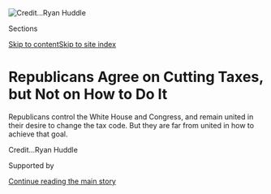 <div id="app">

<div>

<div>

<div>

</div>

<div data-aria-hidden="false">

<div id="site-content" data-role="main">

<div>

<div class="css-1aor85t" style="opacity:0.000000001;z-index:-1;visibility:hidden">

<div class="css-1hqnpie">

<div class="css-epjblv">

<span class="css-17xtcya">[Your
Taxes](/pages/business/yourtaxes/index.html)</span><span class="css-x15j1o">|</span><span class="css-fwqvlz">Republicans
Agree on Cutting Taxes, but Not on How to Do
It</span>

</div>

<div class="css-k008qs">

<div class="css-1iwv8en">

<span class="css-18z7m18"></span>

<div>

</div>

</div>

<span class="css-1n6z4y">https://nyti.ms/2lmY3Ap</span>

<div class="css-1705lsu">

<div class="css-4xjgmj">

<div class="css-4skfbu" data-role="toolbar" data-aria-label="Social Media Share buttons, Save button, and Comments Panel with current comment count" data-testid="share-tools">

  - 
  - 
  - 
  - 
    
    <div class="css-6n7j50">
    
    </div>

  - 

</div>

</div>

</div>

</div>

</div>

</div>

<div class="css-11qgg8s">

</div>

<div id="fullBleedHeaderContent">

<div class="css-n4ws9g">

![<span class="css-cnj6d5 e1z0qqy90" itemprop="copyrightHolder"><span class="css-1ly73wi e1tej78p0">Credit...</span><span><span>Ryan
Huddle</span></span></span>](https://static01.nyt.com/images/2017/02/19/business/19OVERHAUL/19OVERHAUL-articleLarge.png?quality=75&auto=webp&disable=upscale)

</div>

<div class="css-a3jxye">

<div class="css-6cn7ki">

<div class="NYTAppHideMasthead css-1bcu9v6 e1suatyy0">

<div class="section css-1o1qe8k e1suatyy2">

<div class="css-cu5p7t er09x8g0">

<div class="css-6n7j50">

</div>

<span class="css-1dv1kvn">Sections</span>

[Skip to content](#site-content)[Skip to site index](#site-index)

</div>

<div class="css-10698na e1huz5gh0">

</div>

</div>

</div>

<div class="css-1sojcmr ehdk2mb0">

# Republicans Agree on Cutting Taxes, but Not on How to Do It

</div>

Republicans control the White House and Congress, and remain united in
their desire to change the tax code. But they are far from united in how
to achieve that
goal.

</div>

</div>

<div class="css-nwzfg5 e1gnum310">

<span class="css-1f9pvn2 yourtaxes"></span><span class="css-cnj6d5 e1z0qqy90" itemprop="copyrightHolder"><span class="css-1ly73wi e1tej78p0">Credit...</span><span><span>Ryan
Huddle</span></span></span>

</div>

<div id="sponsor-wrapper" class="css-1hyfx7x">

<div id="sponsor-slug" class="css-19vbshk">

Supported by

</div>

[Continue reading the main
story](#after-sponsor)

<div id="sponsor" class="ad sponsor-wrapper" style="text-align:center;height:100%;display:block">

</div>

<div id="after-sponsor">

</div>

</div>

<div class="css-1wx1auc e1gnum311">

<div class="css-18e8msd">

<div class="css-vp77d3 epjyd6m0">

<div class="css-1baulvz">

By [<span class="css-1baulvz last-byline" itemprop="name">Patricia
Cohen</span>](http://www.nytimes.com/by/patricia-cohen)

</div>

</div>

  - Feb. 16,
    2017

  - 
    
    <div class="css-4xjgmj">
    
    <div class="css-d8bdto" data-role="toolbar" data-aria-label="Social Media Share buttons, Save button, and Comments Panel with current comment count" data-testid="share-tools">
    
      - 
      - 
      - 
      - 
        
        <div class="css-6n7j50">
        
        </div>
    
      - 
    
    </div>
    
    </div>

</div>

</div>

</div>

<div class="section meteredContent css-1r7ky0e" name="articleBody" itemprop="articleBody">

<div class="css-1fanzo5 StoryBodyCompanionColumn">

<div class="css-53u6y8">

For anyone who thinks that Republican control of the presidency, the
Senate and the House of Representatives means that an overhaul of the
tax code will zip through at bobsled speed, there is an important phrase
to remember:

[“Blah, blah, blah,
blah.”](https://www.nytimes.com/2014/02/27/us/politics/sweeping-tax-overhaul-plan-would-bring-big-changes.html?_r=0)

That was the reaction of the Republican speaker of the House, John A.
Boehner of Ohio, in 2014 to a sweeping overhaul of the federal tax code
proposed by the chairman of the Ways and Means Committee — and a member
of his own party.

Republicans remain united in their desire to cut taxes, simplify the
system and recover some of the [$2 trillion in untaxed profits that
American companies have stashed
overseas,](https://www.nytimes.com/2016/11/06/your-money/strategies-corporate-cash-repatriation-bipartisan-consensuss.html)
out of the reach of the Internal Revenue Service. And the possibility of
a once-in-a-generation makeover of the rules governing both business and
personal taxes provides powerful motivation. Still, despite their grip
on power, they are far from united in how to accomplish those goals.

“Just because there’s an ‘R’ in the White House, an ‘R’ in the House and
an ‘R’ in the Senate doesn’t mean they’re from the same alphabet,” said
Douglas Duncan, the chief economist at Fannie Mae.

This time around, the speaker, Paul D. Ryan of Wisconsin, and the Ways
and Means chairman, Kevin Brady of Texas, have both taken ownership of
[a House
blueprint](https://abetterway.speaker.gov/_assets/pdf/ABetterWay-Tax-PolicyPaper.pdf)for
transforming the tax code, currently a masterpiece of complexity,
inefficiencies and inequities.

</div>

</div>

<div class="css-1fanzo5 StoryBodyCompanionColumn">

<div class="css-53u6y8">

But several Republicans have misgivings about specific provisions, not
to mention the cost. As for the White House, the most predictable
response is unpredictability.

The president said his administration would release a [“phenomenal” tax
plan](https://www.nytimes.com/video/business/dealbook/100000004922130/trump-on-phenomenal-tax-plan.html)
in a couple of weeks. Mr. Brady has indicated that he wants to introduce
comprehensive legislation by March and pass a bill before the August
recess — perhaps suggesting the existence of an alternate congressional
universe with no gridlock.

Yet the controversy that has already exploded over how to tax imports
and exports — [the border adjustment
tax](https://www.nytimes.com/reuters/2017/02/03/us/politics/03reuters-usa-tax-border.html),
for short — offers a taste of how difficult getting to “yes” will be on
any comprehensive bill.

As it turns out, Republicans at 1600 Pennsylvania Avenue and in the
House are not that far apart when it comes to the individual side of the
tax code. They agree on the goal of lowering income tax rates for
everybody. The House blueprint reduces the number of brackets to three
from seven and drops the top rate on the highest incomes to 33 percent
from 39.6 percent. The middle range rate would be 25 percent and the
lower rate, 12 percent.

Taxes on capital gains (which tend to affect higher-income households
the most) would be slashed, and the alternative minimum tax, devised to
limit the use of loopholes, would be eliminated. The estate tax, which
affects the top 0.2 percent sliver of households, would disappear, as
would most itemized deductions, including one that allows the deduction
of state and local taxes — dear to anyone who lives where there is a
state or city income tax.

</div>

</div>

<div class="css-1fanzo5 StoryBodyCompanionColumn">

<div class="css-53u6y8">

But bigger standard deductions would take away much of the sting,
reducing the incentives for most taxpayers to itemize at all. (Instead
of 30 percent, just 5 percent would still find it worth their while.)
During his campaign, President Trump talked about capping deductions for
mortgage interest and charitable donations, but the House plan promises
to retain them (with vague references to making them more efficient).
Given how popular these two costly deductions are, however, there is not
much appetite in Congress for going after them.

Other proposals, like tax credits for children, have also been widely
embraced.

What could trip up the reform of personal taxes is the promise by the
Treasury secretary, Steven T. Mnuchin, of [“no absolute tax cut for the
upper
class.”](https://www.nytimes.com/2017/02/09/business/economy/mnuchin-rule-tax-cut.html)
Republicans have repeatedly characterized their plan as a big cut for
the middle class, but independent analyses have concluded that the
wealthy are clearly the biggest winners.

“Three-quarters of the tax cuts would benefit the top 1 percent of
taxpayers,” the nonpartisan Tax Policy Center said of the House plan.
The highest-income households — the top 0.1 percent — would get “an
average tax cut of about $1.3 million, 16.9 percent of after-tax
income.” By contrast, those in the middle fifth of incomes would get a
0.5 percent tax cut, worth about $260.

Such problems are trifles when compared with divisions caused by
proposed alterations to corporate and business taxes.

On Friday, Senator Mitch McConnell, the majority leader and a Republican
from Kentucky, announced that Congress would move ahead on health care
and tax reform without the Democrats.

That is not a surprising decision these days, when “bipartisanship” has
turned into a punch line and party-line voting has become the rule
rather than the exception. Still, this strategy has risks .

</div>

</div>

<div class="css-1fanzo5 StoryBodyCompanionColumn">

<div class="css-53u6y8">

Laws that lack a single vote from the opposition party are by nature
more controversial, unstable and vulnerable to political attack: The
Affordable Care Act was passed that way. And when the budget is
involved, bills passed with slim majorities can be subject to time
limits. (When you hear Washington insiders talking about “budget
reconciliation,” that’s part of what they are referring to.)

</div>

</div>

<div class="css-79elbk" data-testid="photoviewer-wrapper">

<div class="css-z3e15g" data-testid="photoviewer-wrapper-hidden">

</div>

<div class="css-1a48zt4 ehw59r15" data-testid="photoviewer-children">

![<span class="css-16f3y1r e13ogyst0" data-aria-hidden="true">House
Speaker Paul D. Ryan, left, and Representative Kevin Brady, the Ways and
Means chairman, have been central in the push for a tax
overhaul.</span><span class="css-cnj6d5 e1z0qqy90" itemprop="copyrightHolder"><span class="css-1ly73wi e1tej78p0">Credit...</span><span>Gabriella
Demczuk for The New York
Times</span></span>](https://static01.nyt.com/images/2017/02/19/business/19OVERHAUL2/19OVERHAUL2-articleLarge.jpg?quality=75&auto=webp&disable=upscale)

</div>

</div>

<div class="css-1fanzo5 StoryBodyCompanionColumn">

<div class="css-53u6y8">

Although Republicans unilaterally pushed through personal tax cuts when
they controlled Congress in the past, the majority’s fast-track weapon
has never been used with comprehensive tax reform. Tax provisions can
dictate many businesses’ long-term planning and investment decisions,
and no one wants to restructure his or her operation only to find that
the rule book will be thrown away in a decade.

Senator Orrin G. Hatch of Utah, chairman of the Finance Committee and
now[the longest-serving Republican in the chamber’s
history](http://www.cnn.com/2017/02/09/politics/orrin-hatch-senate-honor/),
is also keenly attuned to the Senate’s traditions of decorum and the
veneer of statesmanship.

Earlier this month, he[told the U.S. Chamber of
Commerce,](https://www.finance.senate.gov/chairmans-news/hatch-unveils-finance-committee-agenda-for-115th-congress-)
“My preference would be to find a bipartisan path forward.” He added,
“Historically speaking, that’s what’s worked best.”

The last major [revamping of the tax code,
in 1986,](http://www.nytimes.com/2012/11/23/business/a-starting-point-for-tax-reform-what-reagan-did.html)
was led by a Republican president (Ronald Reagan), a Democratic speaker
(Tip O’Neill of Massachusetts) and a Democratic senator (Bill Bradley of
New Jersey). Now, the question is whether Republicans can do it on their
own. Republicans, after all, have just a two-vote margin in the Senate.
And some of the most bitter tax face-offs do not necessarily fall along
partisan or ideological lines.

Ideas intended to discourage companies from going abroad to hire cheaper
foreign workers instead of Americans have split[importers and
exporters](http://fortune.com/2017/02/01/walmart-target-border-tax-trump/).
The border adjustment tax — a complex arrangement that would have the
effect of adding a 20 percent tax to any imports sold in the United
States and nothing on exports — has [drawn support
from](http://www.americanmadecoalition.org/?utm_source=google&utm_campaign=border%20tax&utm_medium=search)
agriculture, manufacturing and technology businesses like General
Electric, Boeing, Dow Chemical and Oracle. The companies are exporters
and argue that the move would “support American jobs and American-made
products.”

Sectors that rely heavily on imports — retailers, foreign carmakers and
oil interests led by the billionaires Charles G. and David H. Koch —
have [declared war on the
idea](https://www.keepamericaaffordable.com/content.aspx?page=About),
saying it would hurt consumers by raising prices.

</div>

</div>

<div class="css-1fanzo5 StoryBodyCompanionColumn">

<div class="css-53u6y8">

[“Mucho
sad,”](http://www.forbes.com/forbes/welcome/?toURL=http://www.forbes.com/sites/kellyphillipserb/2017/01/27/lindsey-graham-tweets-concern-over-trumps-mucho-sad-border-tax-proposal/&refURL=https://www.google.com/&referrer=https://www.google.com/)
Senator Lindsey Graham, Republican of South Carolina, warned on Twitter,
writing that an import tax was “a big-time bad idea” because it would
raise the cost of Mexican products.

Other proposals — like ending the business deduction for interest
payments and allowing immediate
[depreciation](https://www.irs.gov/businesses/small-businesses-self-employed/a-brief-overview-of-depreciation)
— could set heavily leveraged industries like farming, finance and real
estate (Mr. Trump’s backyard) against those that primarily invest in
equipment that loses value over time, like manufacturers.

“There’s a lot of proposals floating around, and it’s clear there are
going to be some winners and losers,” said Ken Esch, a partner at the
consulting and accounting firm PricewaterhouseCoopers. “Many companies
are struggling to figure if they’re going to be a winner or a loser.”

Then there is the cost. Supporters of the House plan say it aims to
bring in the same revenue as the existing code. But independent analyses
by both the [Tax Policy
Center](http://www.taxpolicycenter.org/publications/analysis-house-gop-tax-plan)
and the conservative-leaning [Tax
Foundation](https://taxfoundation.org/details-and-analysis-2016-house-republican-tax-reform-plan/)
point to a shortfall that could run into the trillions over the next
decade.

That red ink will irk Republican deficit hawks.

“If we don’t get any Democrats on board, we’ll basically need universal
Republican support to pass anything,” Mr. Hatch said. “That means the
Senate will have to work through its own tax reform process if we’re
going to have any chance of succeeding.”

Several Democrats — most important, the Senate’s minority leader, Chuck
Schumer of New York — also want to lower corporate tax rates from their
current 35 percent. (They would demand concessions in return,
potentially putting other treasured Republican proposals at risk.)

With each passing day, partisan rancor has ratcheted up, including in
the Finance Committee. When the Democrats boycotted a committee hearing
on Mr. Mnuchin, Mr. Hatch suspended the rule that required a least one
member of the minority party to be in attendance. “I don’t care what
they want at this point,” Mr. Hatch said, calling the Democrats
“idiots.”

</div>

</div>

<div class="css-1fanzo5 StoryBodyCompanionColumn">

<div class="css-53u6y8">

Ignoring Democrats still doesn’t patch up the divisions among
Republicans. Mr. Hatch also told the Chamber of Commerce that “no one
should expect the Senate to simply take up and pass a House tax reform
bill,” signaling to Mr. Ryan and Mr. Brady that their blueprint was
unlikely to emerge intact.

At the same time, Mr. Hatch seemed to deliver a subtle dig to Mr. Trump,
who has boasted that when it comes to solving the country’s problems,
[“I alone can fix
it.”](http://video.cnbc.com/gallery/?video=3000536691)

In regard to lackluster economic growth, a crippling national debt and
many other problems, Mr. Hatch told the chamber, “I certainly don’t
believe they can all be fixed by a single party or president.”

The veteran Republican’s warning, however, is unlikely to stop the
Republicans from trying.

</div>

</div>

</div>

<div>

</div>

<div>

</div>

<div>

</div>

<div>

<div id="bottom-wrapper" class="css-1ede5it">

<div id="bottom-slug" class="css-l9onyx">

Advertisement

</div>

[Continue reading the main
story](#after-bottom)

<div id="bottom" class="ad bottom-wrapper" style="text-align:center;height:100%;display:block;min-height:90px">

</div>

<div id="after-bottom">

</div>

</div>

</div>

</div>

</div>

## Site Index

<div>

</div>

## Site Information Navigation

  - [© <span>2020</span> <span>The New York Times
    Company</span>](https://help.nytimes.com/hc/en-us/articles/115014792127-Copyright-notice)

<!-- end list -->

  - [NYTCo](https://www.nytco.com/)
  - [Contact
    Us](https://help.nytimes.com/hc/en-us/articles/115015385887-Contact-Us)
  - [Work with us](https://www.nytco.com/careers/)
  - [Advertise](https://nytmediakit.com/)
  - [T Brand Studio](http://www.tbrandstudio.com/)
  - [Your Ad
    Choices](https://www.nytimes.com/privacy/cookie-policy#how-do-i-manage-trackers)
  - [Privacy](https://www.nytimes.com/privacy)
  - [Terms of
    Service](https://help.nytimes.com/hc/en-us/articles/115014893428-Terms-of-service)
  - [Terms of
    Sale](https://help.nytimes.com/hc/en-us/articles/115014893968-Terms-of-sale)
  - [Site
    Map](https://spiderbites.nytimes.com)
  - [Help](https://help.nytimes.com/hc/en-us)
  - [Subscriptions](https://www.nytimes.com/subscription?campaignId=37WXW)

</div>

</div>

</div>

</div>
